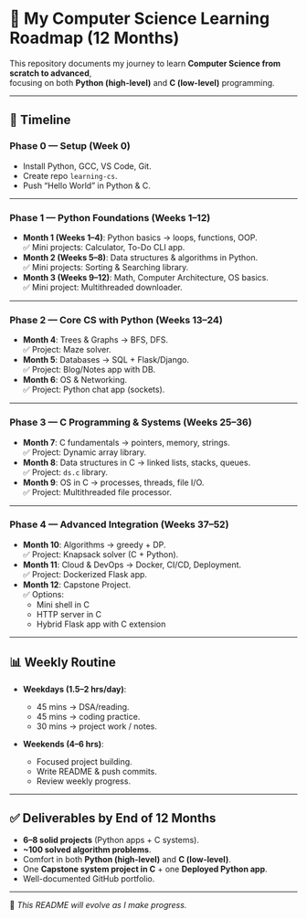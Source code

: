 # 🚀 My Computer Science Learning Roadmap (12 Months)

This repository documents my journey to learn **Computer Science from scratch to advanced**,  
focusing on both **Python (high-level)** and **C (low-level)** programming.

---

## 📅 Timeline

### **Phase 0 — Setup (Week 0)**
- Install Python, GCC, VS Code, Git.
- Create repo `learning-cs`.
- Push “Hello World” in Python & C.

---

### **Phase 1 — Python Foundations (Weeks 1–12)**
- **Month 1 (Weeks 1–4)**: Python basics → loops, functions, OOP.  
  ✅ Mini projects: Calculator, To-Do CLI app.  
- **Month 2 (Weeks 5–8)**: Data structures & algorithms in Python.  
  ✅ Mini projects: Sorting & Searching library.  
- **Month 3 (Weeks 9–12)**: Math, Computer Architecture, OS basics.  
  ✅ Mini project: Multithreaded downloader.

---

### **Phase 2 — Core CS with Python (Weeks 13–24)**
- **Month 4**: Trees & Graphs → BFS, DFS.  
  ✅ Project: Maze solver.  
- **Month 5**: Databases → SQL + Flask/Django.  
  ✅ Project: Blog/Notes app with DB.  
- **Month 6**: OS & Networking.  
  ✅ Project: Python chat app (sockets).

---

### **Phase 3 — C Programming & Systems (Weeks 25–36)**
- **Month 7**: C fundamentals → pointers, memory, strings.  
  ✅ Project: Dynamic array library.  
- **Month 8**: Data structures in C → linked lists, stacks, queues.  
  ✅ Project: `ds.c` library.  
- **Month 9**: OS in C → processes, threads, file I/O.  
  ✅ Project: Multithreaded file processor.

---

### **Phase 4 — Advanced Integration (Weeks 37–52)**
- **Month 10**: Algorithms → greedy + DP.  
  ✅ Project: Knapsack solver (C + Python).  
- **Month 11**: Cloud & DevOps → Docker, CI/CD, Deployment.  
  ✅ Project: Dockerized Flask app.  
- **Month 12**: Capstone Project.  
  ✅ Options:  
    - Mini shell in C  
    - HTTP server in C  
    - Hybrid Flask app with C extension  

---

## 📊 Weekly Routine
- **Weekdays (1.5–2 hrs/day)**:  
  - 45 mins → DSA/reading.  
  - 45 mins → coding practice.  
  - 30 mins → project work / notes.  

- **Weekends (4–6 hrs)**:  
  - Focused project building.  
  - Write README & push commits.  
  - Review weekly progress.  

---

## ✅ Deliverables by End of 12 Months
- **6–8 solid projects** (Python apps + C systems).  
- **~100 solved algorithm problems**.  
- Comfort in both **Python (high-level)** and **C (low-level)**.  
- One **Capstone system project in C** + one **Deployed Python app**.  
- Well-documented GitHub portfolio.  

---

📌 *This README will evolve as I make progress.*
